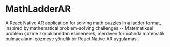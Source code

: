 # MathLadderAR
A React Native AR application for solving math puzzles in a ladder format, inspired by mathematical problem-solving challenges  --  Matematiksel problem çözme zorluklarından esinlenerek, merdiven formatında matematik bulmacalarını çözmeye yönelik bir React Native AR uygulaması.
